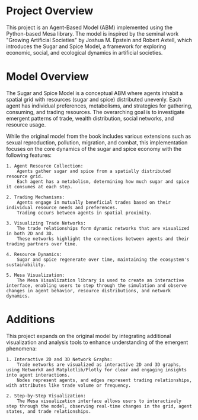 # Project Overview
This project is an Agent-Based Model (ABM) implemented using the Python-based Mesa library. The model is inspired by the seminal work "Growing Artificial Societies" by Joshua M. Epstein and Robert Axtell, which introduces the Sugar and Spice Model, a framework for exploring economic, social, and ecological dynamics in artificial societies.

# Model Overview
The Sugar and Spice Model is a conceptual ABM where agents inhabit a spatial grid with resources (sugar and spice) distributed unevenly. Each agent has individual preferences, metabolisms, and strategies for gathering, consuming, and trading resources. The overarching goal is to investigate emergent patterns of trade, wealth distribution, social networks, and resource usage.

While the original model from the book includes various extensions such as sexual reproduction, pollution, migration, and combat, this implementation focuses on the core dynamics of the sugar and spice economy with the following features:

    1. Agent Resource Collection:
        Agents gather sugar and spice from a spatially distributed resource grid.
        Each agent has a metabolism, determining how much sugar and spice it consumes at each step.

    2. Trading Mechanisms:
        Agents engage in mutually beneficial trades based on their individual resource needs and preferences.
        Trading occurs between agents in spatial proximity.

    3. Visualizing Trade Networks:
        The trade relationships form dynamic networks that are visualized in both 2D and 3D.
        These networks highlight the connections between agents and their trading partners over time.

    4. Resource Dynamics:
        Sugar and spice regenerate over time, maintaining the ecosystem's sustainability.

    5. Mesa Visualization:
        The Mesa Visualization library is used to create an interactive interface, enabling users to step through the simulation and observe changes in agent behavior, resource distributions, and network dynamics.

# Additions
This project expands on the original model by integrating additional visualization and analysis tools to enhance understanding of the emergent phenomena:

    1. Interactive 2D and 3D Network Graphs:
        Trade networks are visualized as interactive 2D and 3D graphs, using NetworkX and Matplotlib/Plotly for clear and engaging insights into agent interactions.
        Nodes represent agents, and edges represent trading relationships, with attributes like trade volume or frequency.

    2. Step-by-Step Visualization:
        The Mesa visualization interface allows users to interactively step through the model, observing real-time changes in the grid, agent states, and trade relationships.